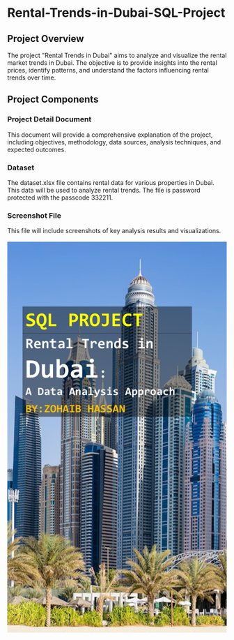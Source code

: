 # Rental-Trends-in-Dubai-SQL-Project
## Project Overview
The project "Rental Trends in Dubai" aims to analyze and visualize the rental market trends in Dubai. The objective is to provide insights into the rental prices, identify patterns, and understand the factors influencing rental trends over time.

## Project Components
### Project Detail Document
This document will provide a comprehensive explanation of the project, including objectives, methodology, data sources, analysis techniques, and expected outcomes.
### Dataset
The dataset.xlsx file contains rental data for various properties in Dubai. This data will be used to analyze rental trends. The file is password protected with the passcode 332211.
### Screenshot File
This file will include screenshots of key analysis results and visualizations.
<br>
<br>
![Alt Text](screenshot.png)

